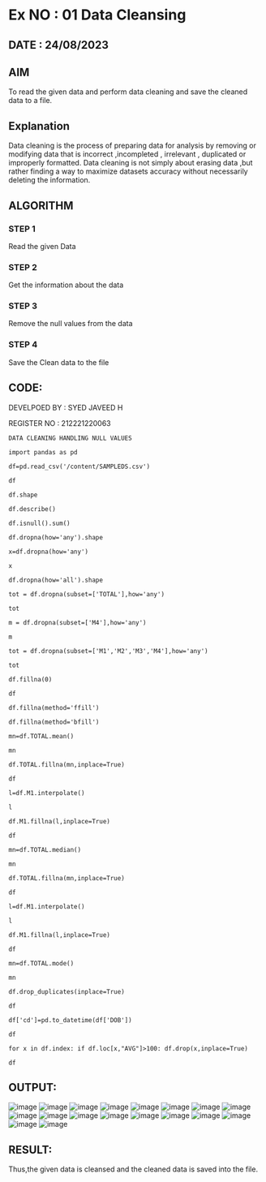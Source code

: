 # Ex NO : 01   Data Cleansing

## DATE : 24/08/2023

## AIM
To read the given data and perform data cleaning and save the cleaned data to a file. 

## Explanation
Data cleaning is the process of preparing data for analysis by removing or modifying data that is incorrect ,incompleted , irrelevant , duplicated or improperly formatted. 
Data cleaning is not simply about erasing data ,but rather finding a way to maximize datasets accuracy without necessarily deleting the information. 

## ALGORITHM
### STEP 1
Read the given Data
### STEP 2
Get the information about the data
### STEP 3
Remove the null values from the data
### STEP 4
Save the Clean data to the file

## CODE:
DEVELPOED BY : SYED JAVEED H

REGISTER NO : 212221220063
```
DATA CLEANING HANDLING NULL VALUES

import pandas as pd

df=pd.read_csv('/content/SAMPLEDS.csv')

df

df.shape

df.describe()

df.isnull().sum()

df.dropna(how='any').shape

x=df.dropna(how='any')

x

df.dropna(how='all').shape

tot = df.dropna(subset=['TOTAL'],how='any')

tot

m = df.dropna(subset=['M4'],how='any')

m

tot = df.dropna(subset=['M1','M2','M3','M4'],how='any')

tot

df.fillna(0)

df

df.fillna(method='ffill')

df.fillna(method='bfill')

mn=df.TOTAL.mean()

mn

df.TOTAL.fillna(mn,inplace=True)

df

l=df.M1.interpolate()

l

df.M1.fillna(l,inplace=True)

df

mn=df.TOTAL.median()

mn

df.TOTAL.fillna(mn,inplace=True)

df

l=df.M1.interpolate()

l

df.M1.fillna(l,inplace=True)

df

mn=df.TOTAL.mode()

mn

df.drop_duplicates(inplace=True)

df

df['cd']=pd.to_datetime(df['DOB'])

df

for x in df.index: if df.loc[x,"AVG"]>100: df.drop(x,inplace=True)

df
```
## OUTPUT:

![image](https://github.com/SyedJaveed786/ODD2023-Datascience-Ex01/assets/106874713/e1d0289d-2a36-4a14-b5a3-6145a15f3769)
![image](https://github.com/SyedJaveed786/ODD2023-Datascience-Ex01/assets/106874713/6cd0b29e-a964-432e-b2b2-77b2dfeef130)
![image](https://github.com/SyedJaveed786/ODD2023-Datascience-Ex01/assets/106874713/171d21b3-0847-4faf-948d-acf963038849)
![image](https://github.com/SyedJaveed786/ODD2023-Datascience-Ex01/assets/106874713/67953762-3357-4786-aa3e-4fce64f84493)
![image](https://github.com/SyedJaveed786/ODD2023-Datascience-Ex01/assets/106874713/99676258-a9a4-4217-8786-0ae04c44a0ef)
![image](https://github.com/SyedJaveed786/ODD2023-Datascience-Ex01/assets/106874713/5326e6ac-cc40-45ff-87dd-03da25da99a8)
![image](https://github.com/SyedJaveed786/ODD2023-Datascience-Ex01/assets/106874713/92008f1d-6567-4549-a939-5ff7bd459c10)
![image](https://github.com/SyedJaveed786/ODD2023-Datascience-Ex01/assets/106874713/d1d6fc27-b0ab-4fa5-8eb3-d8469ff522db)
![image](https://github.com/SyedJaveed786/ODD2023-Datascience-Ex01/assets/106874713/4c0f6822-476d-44c2-a139-54d1f06cb881)
![image](https://github.com/SyedJaveed786/ODD2023-Datascience-Ex01/assets/106874713/6ab7c00a-4997-4fbd-a1f5-4104d2ffb5b4)
![image](https://github.com/SyedJaveed786/ODD2023-Datascience-Ex01/assets/106874713/ff8fef88-7b9b-40aa-a3e5-46fe2c180447)
![image](https://github.com/SyedJaveed786/ODD2023-Datascience-Ex01/assets/106874713/c349aecd-a43c-46b8-aee5-4c006a48660e)
![image](https://github.com/SyedJaveed786/ODD2023-Datascience-Ex01/assets/106874713/0bfa1b90-5f6c-4edd-b35d-efb0fd1d74bf)
![image](https://github.com/SyedJaveed786/ODD2023-Datascience-Ex01/assets/106874713/24594b42-6a06-40bb-975a-53ead2946e1c)
![image](https://github.com/SyedJaveed786/ODD2023-Datascience-Ex01/assets/106874713/8c9b668e-52bc-412e-8373-39927e910312)
![image](https://github.com/SyedJaveed786/ODD2023-Datascience-Ex01/assets/106874713/89d1aeea-8ce0-478d-9d6e-37da80c6780d)
![image](https://github.com/SyedJaveed786/ODD2023-Datascience-Ex01/assets/106874713/e6784814-c9db-4c1a-85d0-355d33191203)
![image](https://github.com/SyedJaveed786/ODD2023-Datascience-Ex01/assets/106874713/2b8589ca-53a6-495d-ab30-286f95e97675)

## RESULT:

Thus,the given data is cleansed and the cleaned data is saved into the file.



















